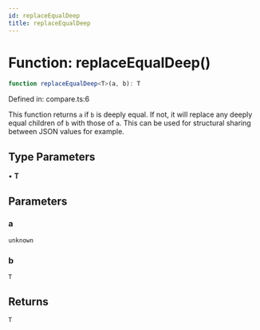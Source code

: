 ```yaml
---
id: replaceEqualDeep
title: replaceEqualDeep
---
```


<!-- DO NOT EDIT: this page is autogenerated from the type comments -->

# Function: replaceEqualDeep()

```ts
function replaceEqualDeep<T>(a, b): T
```

Defined in: compare.ts:6

This function returns `a` if `b` is deeply equal.
If not, it will replace any deeply equal children of `b` with those of `a`.
This can be used for structural sharing between JSON values for example.

## Type Parameters

• **T**

## Parameters

### a

`unknown`

### b

`T`

## Returns

`T`
